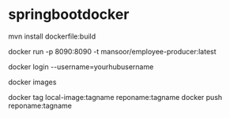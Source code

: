 # springbootdocker


mvn install dockerfile:build

docker run -p 8090:8090 -t mansoor/employee-producer:latest

docker login --username=yourhubusername

docker images

docker tag local-image:tagname reponame:tagname
docker push reponame:tagname